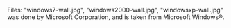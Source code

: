 Files: "windows7-wall.jpg", "windows2000-wall.jpg", "windowsxp-wall.jpg" was done by Microsoft Corporation, and is taken from Microsoft Windows®.